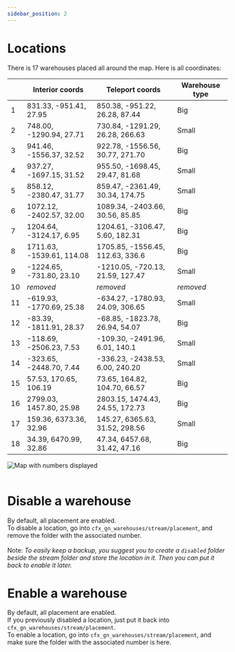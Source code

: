 ```yaml
---
sidebar_position: 2
---
```


# Locations

There is 17 warehouses placed all around the map.
Here is all coordinates:

<!-- Coords table -->
| | Interior coords | Teleport coords | Warehouse type |
| --- | --- | --- | --- |
| 1 | 831.33, -951.41, 27.95 | 850.38, -951.22, 26.28, 87.44 | Big |
| 2 | 748.00, -1290.94, 27.71 | 730.84, -1291.29, 26.28, 266.63 | Small |
| 3 | 941.46, -1556.37, 32.52 | 922.78, -1556.56, 30.77, 271.70 | Big |
| 4 | 937.27, -1697.15, 31.52 | 955.50, -1698.45, 29.47, 81.68 | Small |
| 5 | 858.12, -2380.47, 31.77 | 859.47, -2361.49, 30.34, 174.75 | Small |
| 6 | 1072.12, -2402.57, 32.00 | 1089.34, -2403.66, 30.56, 85.85 | Big |
| 7 | 1204.64, -3124.17, 6.95 | 1204.61, -3106.47, 5.60, 182.31 | Big |
| 8 | 1711.63, -1539.61, 114.08 | 1705.85, -1556.45, 112.63, 336.6 | Big |
| 9 | -1224.65, -731.80, 23.10 | -1210.05, -720.13, 21.59, 127.47 | Small |
| 10 | *removed* | *removed* | *removed* |
| 11 | -619.93, -1770.69, 25.38 | -634.27, -1780.93, 24.09, 306.65 | Small |
| 12 | -83.39, -1811.91, 28.37 | -68.85, -1823.78, 26.94, 54.07 | Big |
| 13 | -118.69, -2506.23, 7.53 | -109.30, -2491.96, 6.01, 140.1 | Small |
| 14 | -323.65, -2448.70, 7.44 | -336.23, -2438.53, 6.00, 240.20 | Small |
| 15 | 57.53, 170.65, 106.19 | 73.65, 164.82, 104.70, 66.57 | Big |
| 16 | 2799.03, 1457.80, 25.98 | 2803.15, 1474.43, 24.55, 172.73 | Big |
| 17 | 159.36, 6373.36, 32.96 | 145.27, 6365.63, 31.52, 298.56 | Small |
| 18 | 34.39, 6470.99, 32.86 | 47.34, 6457.68, 31.42, 47.16 | Big |

<!-- Image -->
<img src="/img/gn_warehouses_gtav_map.webp" alt="Map with numbers displayed" />

<!-- Spacer -->
<br/>
<br/>

<!-- Usage -->
# Disable a warehouse
By default, all placement are enabled.<br/>
To disable a location, go into `cfx_gn_warehouses/stream/placement`, and remove the folder with the associated number.<br/><br/>
Note: *To easily keep a backup, you suggest you to create a `disabled` folder beside the stream folder and store the location in it. Then you can put it back to enable it later.*

# Enable a warehouse
By default, all placement are enabled.<br/>
If you previously disabled a location, just put it back into `cfx_gn_warehouses/stream/placement`.<br/>
To enable a location, go into `cfx_gn_warehouses/stream/placement`, and make sure the folder with the associated number is here.

